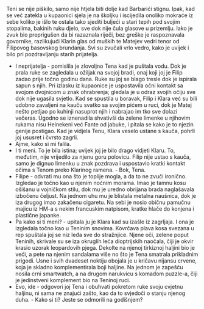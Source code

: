 Teni se nije piškilo, samo nije htjela biti dolje kad Barbarići stignu. Ipak, kad se već zatekla u kupaonici sjela je na školjku i iscijedila onoliko mokraće iz sebe koliko je išlo te ostala tako sjediti buljeći u stari tepih pod svojim stopalima, bakinih ruku djelo, sve dok nije čula glasove u prizemlju. Iako je zvuk bio preprigušen da bi razaznala riječi, bez greške je raspoznavala govornike, razlikujući Klarin glas od muških te Matejev vedri tenor od Filipovog basovskog brundanja. Svi su zvučali vrlo vedro, kako je uvijek i bilo pri pozdravljanju starih prijatelja.
- I neprijatelja - pomislila je zlovoljno Tena kad je puštala vodu. Dok je prala ruke se zagledala u ožiljak na svojoj bradi, onaj koji joj je Filip zadao prije točno godinu dana. Ruke su joj se blago tresle dok je ispirala sapun s njih. Pri izlasku iz kupaonice je uspostavila očni kontakt sa svojom dvojnicom u znak ohrabrenja; gledala je u odraz svojih očiju sve dok nije ugasila svjetlo. 
Kad se spustila u boravak, Filip i Klara već su bili udobno zavaljeni na kauču svatko sa svojim pićem u ruci, dok je Matej nešto petljao po kuhinji nasuprot njih i nabrajao im tko sve dolazi večeras. Ugodno se iznenadila shvativši da zelene limenke u njihovim rukama nisu Heinekeni već Fante od jabuke, i pitala se kako je to njezin genije postigao.
Kad je vidjela Tenu, Klara veselo ustane s kauča, pohrli joj ususret i čvrsto zagrli.
- Ajme, kako si mi falila.
- I ti meni.
To je bila istina; uvijek joj je bilo drago vidjeti Klaru. To, međutim, nije vrijedilo za njenu goru polovicu.
Filip nije ustao s kauča, samo je dignuo limenku u znak pozdrava i uspostavio kratki kontakt očima s Tenom preko Klarinog ramena. - Bok, Tena.
- Filipe - odvrati mu ona što je toplije mogla, a da to ne zvuči ironično.
Izgledao je točno kao u njenim noćnim morama. Imao je tamnu kosu ošišanu u vojničkom stilu, dok mu je uredno obrijana brada naglašavala izbočenu čeljust. Na jednom uhu mu je blistala metalna naušnica, dok je iza drugog imao zakačenu cigaretu. Na sebi je nosio običnu pamučnu majicu iz HM-a s nekim francuskim natpisom, kratke hlače do konjena i plastične japanke. 
- Pa kako si ti meni? - upitala ju je Klara kad su izašle iz zagrljaja. I ona je izgledala točno kao u Teninim snovima. Kovrčava plava kosa svezana u rep spuštala joj se niz leđa sve do stražnjice. Njene oči, zelene poput Teninih, skrivale su se iza okruglih leća  dioptrijskih naočala, čiji je okvir krasio uzorak leopardovih pjega. Dekolte na njenoj tirkiznoj haljini bio je veći, a pete na njenim sandalama više no što je Tena smatrala prikladnim prigodi. Usne i svih dvadeset noktiju obojala je u kričavu nijansu crvene, koja je skladno komplementirala boji haljine. Na jednom je zapešću nosila crni smartwatch, a na drugom narukvicu s komadom puzzle-a, čiji je jedinstveni komplement bio na Teninoj ruci.
- Evo, ide - odgovori joj Tena i obuhvati pokretom ruke svoju cvjetnu haljinu, ni sama ne znajući zašto, kao da to svjedoči o stanju njenog duha. - Kako si ti? Jeste se odmorili na godišnjem?






